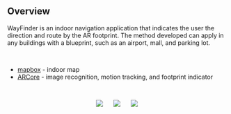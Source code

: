 ## Overview
WayFinder is an indoor navigation application that indicates the user the direction and route by the AR footprint. The method developed can apply in any buildings with a blueprint, such as an airport, mall, and parking lot.

<br>

* [mapbox](https://docs.mapbox.com/android/maps/examples/) - indoor map
* [ARCore](https://developers.google.com/ar/develop/java/augmented-images) - image recognition, motion tracking, and footprint indicator

<br>

<p align="center">
<img src="/.meta/demo1.gif">&nbsp;&nbsp;&nbsp;&nbsp;&nbsp;&nbsp;<img src="/.meta/demo2.gif">&nbsp;&nbsp;&nbsp;&nbsp;&nbsp;&nbsp;<img src="/.meta/demo3.gif">
</p>
